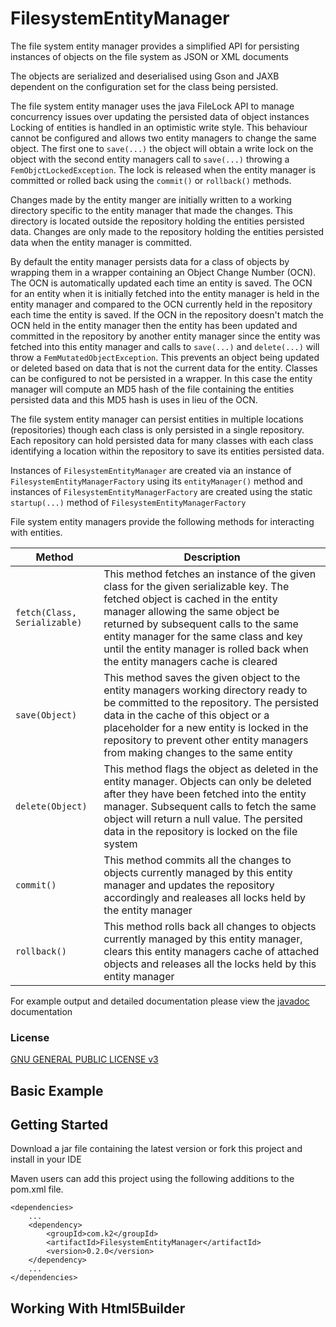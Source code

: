 # FilesystemEntityManager
The file system entity manager provides a simplified API for persisting instances of objects on the file system as JSON or XML documents

The objects are serialized and deserialised using Gson and JAXB dependent on the configuration set for the class being persisted.

The file system entity manager uses the java FileLock API to manage concurrency issues over updating the persisted data of object instances
Locking of entities is handled in an optimistic write style. This behaviour cannot be configured and allows two entity managers to change the same object. The first one to `save(...)` the object will obtain a write lock on the object with the second entity managers call to `save(...)` throwing a `FemObjctLockedException`. The lock is released when the entity manager is committed or rolled back using the `commit()` or `rollback()` methods.

Changes made by the entity manger are initially written to a working directory specific to the entity manager that made the changes. This directory is
located outside the repository holding the entities persisted data. Changes are only made to the repository holding the entities persisted data when the 
entity manager is committed.

By default the entity manager persists data for a class of objects by wrapping them in a wrapper containing an Object Change Number (OCN). The OCN is automatically updated each time an entity is saved. The OCN for an entity when it is initially fetched into the entity manager is held in the entity manager and compared to the OCN currently held in the repository each time the entity is saved. If the OCN in the repository doesn't match the OCN held in the entity manager then the entity has been updated and committed in the repository by another entity manager since the entity was fetched into this entity manager and calls to `save(...)` and `delete(...)` will throw a `FemMutatedObjectException`. This prevents an object being updated or deleted based on data that is not the current data for the entity. Classes can be configured to not be persisted in a wrapper. In this case the entity manager will compute an MD5 hash of the file containing the entities persisted data and this MD5 hash is uses in lieu of the OCN.

The file system entity manager can persist entities in multiple locations (repositories) though each class is only persisted in a single repository. Each repository can hold persisted data for many classes with each class identifying a location within the repository to save its entities persisted data. 

Instances of `FilesystemEntityManager` are created via an instance of `FilesystemEntityManagerFactory` using its `entityManager()` method and instances of `FilesystemEntityManagerFactory` are created using the static `startup(...)` method of `FilesystemEntityManagerFactory`

File system entity managers provide the following methods for interacting with entities.

| Method                       | Description |
|------------------------------|-------------|
| `fetch(Class, Serializable)` |	This method fetches an instance of the given class for the given serializable key. The fetched object is cached in the entity manager allowing the same object be returned by subsequent calls to the same entity manager for the same class and key until the entity manager is rolled back when the entity managers cache is cleared |
| `save(Object)`               | This method saves the given object to the entity managers working directory ready to be committed to the repository. The persisted data in the cache of this object or a placeholder for a new entity is locked in the repository to prevent other entity managers from making changes to the same entity |
| `delete(Object)`             | This method flags the object as deleted in the entity manager. Objects can only be deleted after they have been fetched into the entity manager. Subsequent calls to fetch the same object will return a null value. The persited data in the repository is locked on the file system |
| `commit()`                   | This method commits all the changes to objects currently managed by this entity manager and updates the repository accordingly and realeases all locks held by the entity manager |
| `rollback()`                 | This method rolls back all changes to objects currently managed by this entity manager, clears this entity managers cache of attached objects and releases all the locks held by this entity manager |

For example output and detailed documentation please view the [javadoc](https://simonemmott.github.io/Html5Builder/index.html) documentation

### License

[GNU GENERAL PUBLIC LICENSE v3](http://fsf.org/)

## Basic Example



## Getting Started

Download a jar file containing the latest version or fork this project and install in your IDE

Maven users can add this project using the following additions to the pom.xml file.
```maven
<dependencies>
    ...
    <dependency>
        <groupId>com.k2</groupId>
        <artifactId>FilesystemEntityManager</artifactId>
        <version>0.2.0</version>
    </dependency>
    ...
</dependencies>
```

## Working With Html5Builder












